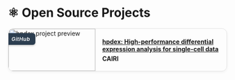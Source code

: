 <h1>⚛️ Open Source Projects</h1>

<style>
  .project-box {
    display: flex;
    flex-direction: row;   /* 横向布局：图片在左，文字在右 */
    margin: 1rem 0;
    border: 1px solid #e2e2e2;
    border-radius: 12px;
    overflow: hidden;
    box-shadow: 0 2px 6px rgba(0,0,0,0.05);
    transition: transform 0.15s ease-in-out;
    max-width: 900px; /* 控制卡片整体宽度 */
  }
  .project-box:hover {
    transform: translateY(-3px);
  }
  .project-box-image {
    position: relative;
    flex: 0 0 200px; /* 图片固定宽度 */
  }
  .project-box-image img {
    width: 100%;
    height: 100%;
    max-height: 200px;     /* 控制图片高度 */
    object-fit: cover;     /* 填满并裁剪 */
    border-right: 1px solid #eee;
  }
  .conference-label {
    position: absolute;
    top: 10px;
    left: -5px;
    background-color: #2c3e50;
    color: white;
    padding: 6px 12px;
    border-radius: 6px;
    font-size: 0.85em;
    font-weight: 600;
    letter-spacing: 0.5px;
    font-style: italic;
    box-shadow: 0 2px 4px rgba(0,0,0,0.2);
  }
  .conference-label:hover {
    background-color: #34495e;
    transition: background-color 0.2s ease;
  }
  .project-box-text {
    flex: 1;              /* 占据剩余空间 */
    padding: 1rem;
  }
  .project-box-text p {
    margin: .3rem 0;
  }
</style>

<!-- 示例项目 -->
<div class="project-box">
  <div class="project-box-image">
    <span class="conference-label">GitHub</span>
    <img src="../images/opensource/hpdex.png" alt="hpdex project preview">
  </div>
  <div class="project-box-text">
    <p>
      <a href="https://github.com/AI4Cell/hpdex" target="_blank" rel="noopener noreferrer">
        <strong>hpdex: High-performance differential expression analysis for single-cell data</strong>
      </a>
    </p>
    <p><strong>CAIRI</strong></p>
  </div>
</div>
